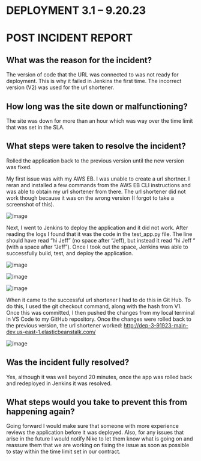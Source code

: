# DEPLOYMENT 3.1 – 9.20.23
# POST INCIDENT REPORT


## What was the reason for the incident?

The version of code that the URL was connected to was not ready for deployment. This is why it failed in Jenkins the first time. The incorrect version (V2) was used for the url shortener. 

## How long was the site down or malfunctioning?

The site was down for more than an hour which was way over the time limit that was set in the SLA. 

## What steps were taken to resolve the incident?

Rolled the application back  to the previous version until the new version was fixed.

My first issue was with my AWS EB. I was unable to create a url shortner. I reran and installed a few commands from the AWS EB CLI instructions and was able to obtain my url shortener from there. The url shortener did not work though because it was on the wrong version (I forgot to take a screenshot of this).

![image](https://github.com/DomIvey/Dep3_9.20/assets/140740841/f57fa1cf-9f28-4d0c-a1ba-0f9db23b132c)

Next, I went to Jenkins to deploy the application and it did not work. After reading the logs I found that it was the code in the test_app.py file. The line should have read “hi Jeff” (no space after “Jeff), but instead it read “hi Jeff “ (with a space after “Jeff”). Once I took out the space, Jenkins was able to successfully build, test, and deploy the application. 

![image](https://github.com/DomIvey/Dep3_9.20/assets/140740841/a9e930af-d2a8-4b96-ad50-28a015398f3d)

![image](https://github.com/DomIvey/Dep3_9.20/assets/140740841/c75a38a6-2e2e-43db-b9cb-af9212e5e2e1)

![image](https://github.com/DomIvey/Dep3_9.20/assets/140740841/b262ce82-c4a4-4f82-8cbb-da1754663676)

When it came to the successful url shortener I had to do this in Git Hub. To do this, I used the git checkout command, along with the hash from V1. Once this was committed, I then pushed the changes from my local terminal in VS Code to my GitHub repository. Once the changes were rolled back to the previous version, the url shortener worked: http://dep-3-91923-main-dev.us-east-1.elasticbeanstalk.com/  

![image](https://github.com/DomIvey/Dep3_9.20/assets/140740841/b3fabad0-e81c-48d1-aa09-2889cccced15)

## Was the incident fully resolved?

Yes, although it was well beyond 20 minutes, once the app was rolled back and redeployed in Jenkins it was resolved. 

## What steps would you take to prevent this from happening again?

Going forward I would make sure that someone with more experience reviews the application before it was deployed. Also, for any issues that arise in the future I would notify Nike to let them know what is going on and reassure them that we are working on fixing the issue as soon as possible to stay within the time limit set in our contract. 
